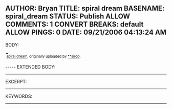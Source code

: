 AUTHOR: Bryan
TITLE: spiral dream
BASENAME: spiral_dream
STATUS: Publish
ALLOW COMMENTS: 1
CONVERT BREAKS: __default__
ALLOW PINGS: 0
DATE: 09/21/2006 04:13:24 AM
-----
BODY:
<style type="text/css">
.flickr-photo { border: solid 2px #000000; }
.flickr-yourcomment { }
.flickr-frame { text-align: left; padding: 3px; }
.flickr-caption { font-size: 0.8em; margin-top: 0px; }
</style>

<div class="flickr-frame">
	<a href="http://www.flickr.com/photos/digianalogue/247948407/" title="photo sharing"><img src="http://static.flickr.com/91/247948407_dd8c1d65a4.jpg" class="flickr-photo" alt="" /></a>
<br />
	<span class="flickr-caption"><a href="http://www.flickr.com/photos/digianalogue/247948407/">spiral dream</a>, originally uploaded by <a href="http://www.flickr.com/people/digianalogue/">**sirop</a>.</span>
</div>
				
<p class="flickr-yourcomment">
	
</p>
-----
EXTENDED BODY:

-----
EXCERPT:

-----
KEYWORDS:

-----


